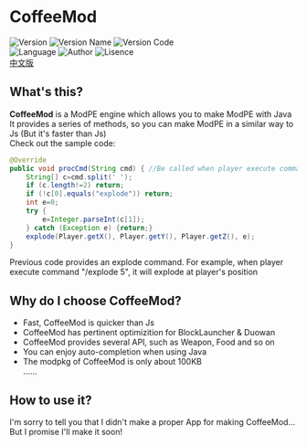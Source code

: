 # CoffeeMod
![Version](https://img.shields.io/badge/Version-Reborn-2196F3.svg)
![Version Name](https://img.shields.io/badge/Version%20Name-V1.0.0-009688.svg)
![Version Code](https://img.shields.io/badge/Version%20Code-1-009688.svg)  
![Language](https://img.shields.io/badge/Language-Java-red.svg)
![Author](https://img.shields.io/badge/Author-Xs.JIONG-brightgreen.svg)
![Lisence](https://img.shields.io/badge/Lisence-GPL--3.0-lightgrey.svg)  
[中文版](https://github.com/XsJIONG/CoffeeMod/blob/master/README-zh.md)

## What's this?
 **CoffeeMod** is a ModPE engine which allows you to make ModPE with Java  
It provides a series of methods, so you can make ModPE in a similar way to Js (But it's faster than Js)  
Check out the sample code:

````java
@Override
public void procCmd(String cmd) { //Be called when player execute command
	String[] c=cmd.split(' ');
	if (c.length!=2) return;
	if (!c[0].equals("explode")) return;
	int e=0;
	try {
		e=Integer.parseInt(c[1]);
	} catch (Exception e) {return;}
	explode(Player.getX(), Player.getY(), Player.getZ(), e);
}
````

Previous code provides an explode command. For example, when player execute command "/explode 5", it will explode at player's position

## Why do I choose CoffeeMod?

- Fast, CoffeeMod is quicker than Js
- CoffeeMod has pertinent optimizition for BlockLauncher & Duowan
- CoffeeMod provides several API, such as Weapon, Food and so on
- You can enjoy auto-completion when using Java
- The modpkg of CoffeeMod is only about 100KB  
......

## How to use it?
I'm sorry to tell you that I didn't make a proper App for making CoffeeMod...  
But I promise I'll make it soon!
